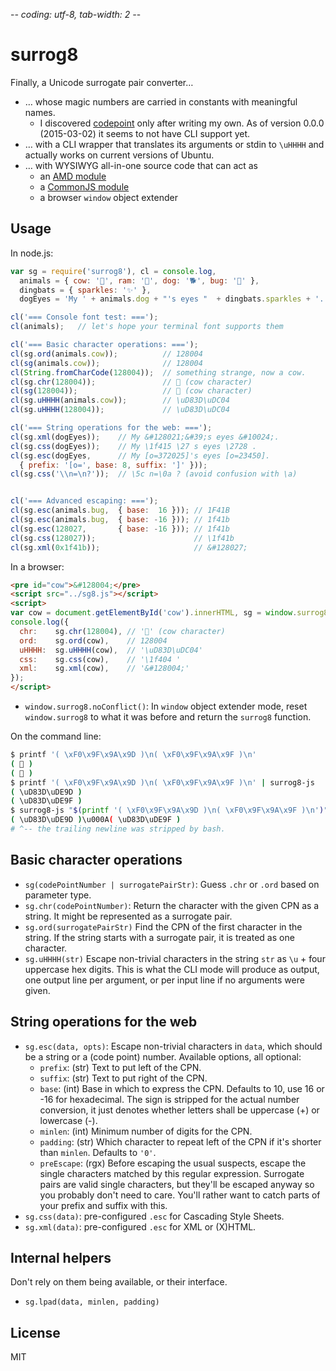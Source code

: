 -*- coding: utf-8, tab-width: 2 -*-

surrog8
=======
Finally, a Unicode surrogate pair converter…
  * … whose magic numbers are carried in constants with meaningful names.
    * I discovered [codepoint](https://www.npmjs.com/package/codepoint)
      only after writing my own. As of version 0.0.0 (2015-03-02) it seems
      to not have CLI support yet.
  * … with a CLI wrapper that translates its arguments or stdin to `\uHHHH`
    and actually works on current versions of Ubuntu.
  * … with WYSIWYG all-in-one source code that can act as
    * an [AMD module][wp-amd]
    * a [CommonJS module][wp-cjs]
    * a browser `window` object extender


Usage
-----
In node.js:
```js
var sg = require('surrog8'), cl = console.log,
  animals = { cow: '🐄', ram: '🐏', dog: '🐕', bug: '🐛' },
  dingbats = { sparkles: '✨' },
  dogEyes = 'My ' + animals.dog + "'s eyes "  + dingbats.sparkles + '.';

cl('=== Console font test: ===');
cl(animals);   // let's hope your terminal font supports them

cl('=== Basic character operations: ===');
cl(sg.ord(animals.cow));          // 128004
cl(sg(animals.cow));              // 128004
cl(String.fromCharCode(128004));  // something strange, now a cow.
cl(sg.chr(128004));               // 🐄 (cow character)
cl(sg(128004));                   // 🐄 (cow character)
cl(sg.uHHHH(animals.cow));        // \uD83D\uDC04
cl(sg.uHHHH(128004));             // \uD83D\uDC04

cl('=== String operations for the web: ===');
cl(sg.xml(dogEyes));    // My &#128021;&#39;s eyes &#10024;.
cl(sg.css(dogEyes));    // My \1f415 \27 s eyes \2728 .
cl(sg.esc(dogEyes,      // My [o=372025]'s eyes [o=23450].
  { prefix: '[o=', base: 8, suffix: ']' }));
cl(sg.css('\\n=\n?'));  // \5c n=\0a ? (avoid confusion with \a)


cl('=== Advanced escaping: ===');
cl(sg.esc(animals.bug,  { base:  16 })); // 1F41B
cl(sg.esc(animals.bug,  { base: -16 })); // 1f41b
cl(sg.esc(128027,       { base: -16 })); // 1f41b
cl(sg.css(128027));                      // \1f41b
cl(sg.xml(0x1f41b));                     // &#128027;
```

In a browser:
```html
<pre id="cow">&#128004;</pre>
<script src="../sg8.js"></script>
<script>
var cow = document.getElementById('cow').innerHTML, sg = window.surrog8;
console.log({
  chr:    sg.chr(128004), // '🐄' (cow character)
  ord:    sg.ord(cow),    // 128004
  uHHHH:  sg.uHHHH(cow),  // '\uD83D\uDC04'
  css:    sg.css(cow),    // '\1f404 '
  xml:    sg.xml(cow),    // '&#128004;'
});
</script>
```
  * `window.surrog8.noConflict()`: In `window` object extender mode,
    reset `window.surrog8` to what it was before and return the
    `surrog8` function.

On the command line:
```bash
$ printf '( \xF0\x9F\x9A\x9D )\n( \xF0\x9F\x9A\x9F )\n'
( 🚝 )
( 🚟 )
$ printf '( \xF0\x9F\x9A\x9D )\n( \xF0\x9F\x9A\x9F )\n' | surrog8-js 
( \uD83D\uDE9D )
( \uD83D\uDE9F )
$ surrog8-js "$(printf '( \xF0\x9F\x9A\x9D )\n( \xF0\x9F\x9A\x9F )\n')"
( \uD83D\uDE9D )\u000A( \uD83D\uDE9F )
# ^-- the trailing newline was stripped by bash.
```


Basic character operations
--------------------------
* `sg(codePointNumber | surrogatePairStr)`:
  Guess `.chr` or `.ord` based on parameter type.
* `sg.chr(codePointNumber)`:
  Return the character with the given CPN as a string.
  It might be represented as a surrogate pair.
* `sg.ord(surrogatePairStr)`
  Find the CPN of the first character in the string.
  If the string starts with a surrogate pair, it is treated as one character.
* `sg.uHHHH(str)`
  Escape non-trivial characters in the string `str` as `\u` + four
  uppercase hex digits.
  This is what the CLI mode will produce as output,
  one output line per argument,
  or per input line if no arguments were given.

String operations for the web
-----------------------------
* `sg.esc(data, opts)`:
  Escape non-trivial characters in `data`,
  which should be a string or a (code point) number.
  Available options, all optional:
  * `prefix`: (str) Text to put left of the CPN.
  * `suffix`: (str) Text to put right of the CPN.
  * `base`: (int) Base in which to express the CPN.
    Defaults to 10, use 16 or -16 for hexadecimal.
    The sign is stripped for the actual number conversion,
    it just denotes whether letters shall be uppercase (+) or lowercase (-).
  * `minlen`: (int) Minimum number of digits for the CPN.
  * `padding`: (str) Which character to repeat left of the CPN if it's
    shorter than `minlen`. Defaults to `'0'`.
  * `preEscape`: (rgx) Before escaping the usual suspects,
    escape the single characters matched by this regular expression.
    Surrogate pairs are valid single characters, but they'll be escaped
    anyway so you probably don't need to care.
    You'll rather want to catch parts of your prefix and suffix with this.
* `sg.css(data)`: pre-configured `.esc` for Cascading Style Sheets.
* `sg.xml(data)`: pre-configured `.esc` for XML or (X)HTML.

Internal helpers
----------------
Don't rely on them being available, or their interface.
* `sg.lpad(data, minlen, padding)`


License
-------
MIT



  [wp-amd]: http://en.wikipedia.org/wiki/Asynchronous_module_definition
  [wp-cjs]: http://en.wikipedia.org/wiki/CommonJS

